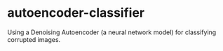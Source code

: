 # autoencoder-classifier
Using a Denoising Autoencoder (a neural network model) for classifying corrupted images.
